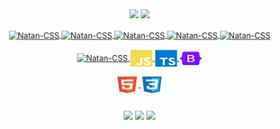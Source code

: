   <div align="center">
    <img height="180em" src="https://github-readme-stats.vercel.app/api/top-langs/?username=natanbravo&layout=compact&langs_count=7&theme=radical"/>
     <a href="https://github.com/natanbravo"> 
    <img height="180em" src="https://github-readme-stats.vercel.app/api?username=natanbravo&show_icons=true&theme=radical&include_all_commits=true&count_private=true"/>
  </div>

  
  <div  align="center" style="display: inline_block"><br>
    <img  align="center" alt="Natan-CSS" height="30" width="30"  src="https://cdn.jsdelivr.net/gh/devicons/devicon/icons/dart/dart-original.svg" />
    <img  align="center" alt="Natan-CSS" height="40" width="40"  src="https://cdn.jsdelivr.net/gh/devicons/devicon/icons/python/python-original.svg" />
    <img  align="center" alt="Natan-CSS" height="30" width="40"  src="https://cdn.jsdelivr.net/gh/devicons/devicon/icons/nodejs/nodejs-original.svg" />
    <img  align="center" alt="Natan-CSS" height="30" width="40"  src="https://cdn.jsdelivr.net/gh/devicons/devicon/icons/postgresql/postgresql-original.svg" />
    <img  align="center" alt="Natan-CSS" height="30" width="40"  src="https://cdn.jsdelivr.net/gh/devicons/devicon/icons/mysql/mysql-original.svg" />
     <br/>
     <br/>
  <img  align="center" alt="Natan-CSS" height="30" width="40"  src="https://cdn.jsdelivr.net/gh/devicons/devicon/icons/react/react-original.svg" />
  <img align="center" alt="Natan-Js" height="30" width="40" src="https://raw.githubusercontent.com/devicons/devicon/master/icons/javascript/javascript-plain.svg">
  <img align="center" alt="Natan-Js" height="30" width="40" src="https://raw.githubusercontent.com/devicons/devicon/master/icons/typescript/typescript-plain.svg">
  <img align="center" alt="Natan-CSS" height="30" width="40" src="https://raw.githubusercontent.com/devicons/devicon/master/icons/bootstrap/bootstrap-original.svg">
     <br/>
     <br/>
  <img align="center" alt="Natan-HTML" height="30" width="40" src="https://raw.githubusercontent.com/devicons/devicon/master/icons/html5/html5-original.svg">
  <img align="center" alt="Natan-CSS" height="30" width="40" src="https://raw.githubusercontent.com/devicons/devicon/master/icons/css3/css3-original.svg">
  
   <br/>
   <br/>
 

</div>
  
  </p>
  
 <div  align="center"> 
  <a  align="center" href="https://wa.me/5545999436863" target="_blank"><img src="https://img.shields.io/badge/WhatsApp-25D366?style=for-the-badge&logo=whatsapp&logoColor=white" target="_blank"></a>
  <a  align="center" href="https://www.instagram.com/bravo_codes/" target="_blank"><img src="https://img.shields.io/badge/-Instagram-%23E4405F?style=for-the-badge&logo=instagram&logoColor=white" target="_blank"></a>
  <a  align="center" href="https://www.linkedin.com/in/natan-oliveira-bravo-71023822b" target="_blank"><img src="https://img.shields.io/badge/-LinkedIn-%230077B5?style=for-the-badge&logo=linkedin&logoColor=white" target="_blank"></a> 
</div>

